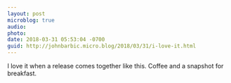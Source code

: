 ```yaml
---
layout: post
microblog: true
audio: 
photo: 
date: 2018-03-31 05:53:04 -0700
guid: http://johnbarbic.micro.blog/2018/03/31/i-love-it.html
---
```

I love it when a release comes together like this.  Coffee and a snapshot for breakfast.
